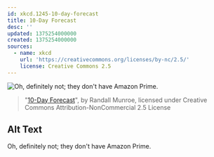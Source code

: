 ```yaml
---
id: xkcd.1245-10-day-forecast
title: 10-Day Forecast
desc: ''
updated: 1375254000000
created: 1375254000000
sources:
  - name: xkcd
    url: 'https://creativecommons.org/licenses/by-nc/2.5/'
    license: Creative Commons 2.5
---
```

![Oh, definitely not; they don't have Amazon Prime.](https://imgs.xkcd.com/comics/10_day_forecast.png)
> "[10-Day Forecast](https://xkcd.com/1245/)", by Randall Munroe, licensed under Creative Commons Attribution-NonCommercial 2.5 License

## Alt Text
Oh, definitely not; they don't have Amazon Prime.
